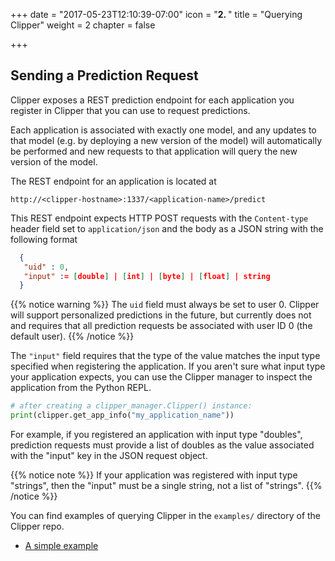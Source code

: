 +++
date = "2017-05-23T12:10:39-07:00"
icon = "<b>2. </b>"
title = "Querying Clipper"
weight = 2
chapter = false

+++

## Sending a Prediction Request

Clipper exposes a REST prediction endpoint for each application you register in Clipper that you
can use to request predictions.

Each application is associated with exactly one model, and any updates to that model (e.g. by
deploying a new version of the model) will automatically be performed and new requests to that
application will query the new version of the model.

The REST endpoint for an application is located at

```
http://<clipper-hostname>:1337/<application-name>/predict
```

This REST endpoint expects HTTP POST requests with the `Content-type` header field
set to `application/json` and the body as a JSON string with the following format

```json
  {
   "uid" : 0,
   "input" := [double] | [int] | [byte] | [float] | string 
  }
```

{{% notice warning %}}
The `uid` field must always be set to user 0. Clipper will support personalized predictions
in the future, but currently does not and requires that all prediction requests be
associated with user ID 0 (the default user).
{{% /notice %}}

The `"input"` field requires that the type of the value matches the
input type specified when registering the application. If you aren't sure what input
type your application expects, you can use the Clipper manager to inspect the application
from the Python REPL.

```py
# after creating a clipper_manager.Clipper() instance:
print(clipper.get_app_info("my_application_name"))
```

For example, if you registered an application with input type "doubles", prediction
requests must provide a list of doubles as the value associated with the "input" key in
the JSON request object.


{{% notice note %}}
If your application was registered with input type "strings", then the
"input" must be a single string, not a list of "strings".
{{% /notice %}}

You can find examples of querying Clipper in the `examples/` directory of
the Clipper repo.

+ [A simple example](https://github.com/ucbrise/clipper/blob/develop/examples/basic_query/example_client.py)



<!-- ## Parsing the Prediction Response -->
<!--  -->
<!-- If the request was successful, you  -->







